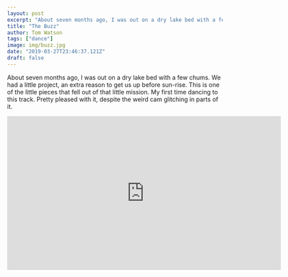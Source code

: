 ```yaml
---
layout: post
excerpt: "About seven months ago, I was out on a dry lake bed with a few chums. We had a little project, an extra reason to get us up before sun-rise..."
title: "The Buzz"
author: Tom Watson
tags: ["dance"]
image: img/buzz.jpg
date: "2019-03-27T23:46:37.121Z"
draft: false
---
```

About seven months ago, I was out on a dry lake bed with a few chums. We had a little project, an extra reason to get us up before sun-rise. This is one of the little pieces that fell out of that little mission. My first time dancing to this track. Pretty pleased with it, despite the weird cam glitching in parts of it.

<iframe src="https://player.vimeo.com/video/310464236" width="640" height="360" frameborder="0" webkitallowfullscreen mozallowfullscreen allowfullscreen></iframe>